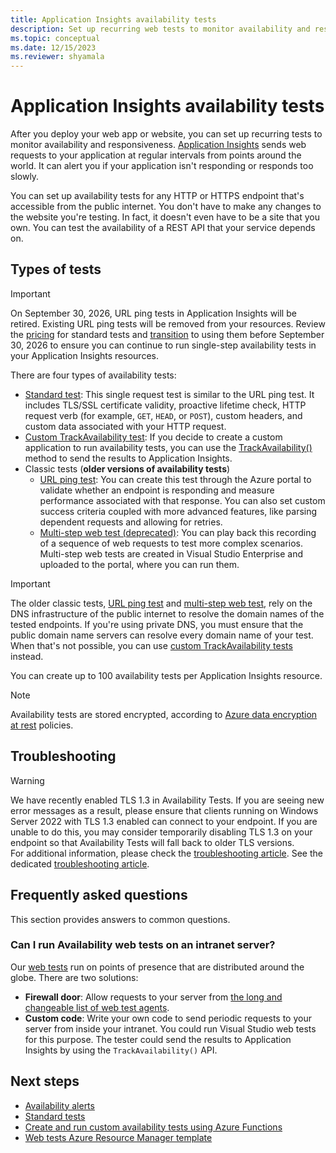 ```yaml
---
title: Application Insights availability tests 
description: Set up recurring web tests to monitor availability and responsiveness of your app or website.
ms.topic: conceptual
ms.date: 12/15/2023
ms.reviewer: shyamala
---
```


# Application Insights availability tests

After you deploy your web app or website, you can set up recurring tests to monitor availability and responsiveness. [Application Insights](./app-insights-overview.md) sends web requests to your application at regular intervals from points around the world. It can alert you if your application isn't responding or responds too slowly.

You can set up availability tests for any HTTP or HTTPS endpoint that's accessible from the public internet. You don't have to make any changes to the website you're testing. In fact, it doesn't even have to be a site that you own. You can test the availability of a REST API that your service depends on.

## Types of tests

> [!IMPORTANT]
> On September 30, 2026, URL ping tests in Application Insights will be retired. Existing URL ping tests will be removed from your resources. Review the [pricing](https://azure.microsoft.com/pricing/details/monitor/#pricing) for standard tests and [transition](https://aka.ms/availabilitytestmigration) to using them before September 30, 2026 to ensure you can continue to run single-step availability tests in your Application Insights resources.

There are four types of availability tests:

* [Standard test](availability-standard-tests.md): This single request test is similar to the URL ping test. It includes TLS/SSL certificate validity, proactive lifetime check, HTTP request verb (for example, `GET`, `HEAD`, or `POST`), custom headers, and custom data associated with your HTTP request.
* [Custom TrackAvailability test](availability-azure-functions.md): If you decide to create a custom application to run availability tests, you can use the [TrackAvailability()](/dotnet/api/microsoft.applicationinsights.telemetryclient.trackavailability) method to send the results to Application Insights.
* Classic tests (**older versions of availability tests**)
    * [URL ping test](monitor-web-app-availability.md): You can create this test through the Azure portal to validate whether an endpoint is responding and measure performance associated with that response. You can also set custom success criteria coupled with more advanced features, like parsing dependent requests and allowing for retries.
    * [Multi-step web test (deprecated)](availability-multistep.md): You can play back this recording of a sequence of web requests to test more complex scenarios. Multi-step web tests are created in Visual Studio Enterprise and uploaded to the portal, where you can run them.

> [!IMPORTANT]
> The older classic tests, [URL ping test](monitor-web-app-availability.md) and [multi-step web test](availability-multistep.md), rely on the DNS infrastructure of the public internet to resolve the domain names of the tested endpoints. If you're using private DNS, you must ensure that the public domain name servers can resolve every domain name of your test. When that's not possible, you can use [custom TrackAvailability tests](/dotnet/api/microsoft.applicationinsights.telemetryclient.trackavailability) instead.

You can create up to 100 availability tests per Application Insights resource.

> [!NOTE]
> Availability tests are stored encrypted, according to [Azure data encryption at rest](../../security/fundamentals/encryption-atrest.md#encryption-at-rest-in-microsoft-cloud-services) policies.

## Troubleshooting

> [!WARNING]
> We have recently enabled TLS 1.3 in Availability Tests.  If you are seeing new error messages as a result, please ensure that clients running on Windows Server 2022 with TLS 1.3 enabled can connect to your endpoint. If you are unable to do this, you may consider temporarily disabling TLS 1.3 on your endpoint so that Availability Tests will fall back to older TLS versions.  
> For additional information, please check the  [troubleshooting article](/troubleshoot/azure/azure-monitor/app-insights/troubleshoot-availability).
See the dedicated [troubleshooting article](/troubleshoot/azure/azure-monitor/app-insights/troubleshoot-availability).

## Frequently asked questions

This section provides answers to common questions.

### Can I run Availability web tests on an intranet server?

Our [web tests](/previous-versions/azure/azure-monitor/app/monitor-web-app-availability) run on points of presence that are distributed around the globe. There are two solutions:
          
* **Firewall door**: Allow requests to your server from [the long and changeable list of web test agents](../ip-addresses.md).
* **Custom code**: Write your own code to send periodic requests to your server from inside your intranet. You could run Visual Studio web tests for this purpose. The tester could send the results to Application Insights by using the `TrackAvailability()` API.

## Next steps

* [Availability alerts](availability-alerts.md)
* [Standard tests](availability-standard-tests.md)
* [Create and run custom availability tests using Azure Functions](availability-azure-functions.md)
* [Web tests Azure Resource Manager template](/azure/templates/microsoft.insights/webtests?tabs=json)
